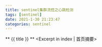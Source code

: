 ```yaml
---
title: sentinel集群流控之心跳检测
tags: [sentinel]
date: 2021-1-30 21:23:47
categories: sentinel
---
```

** {{ title }} ** <Excerpt in index | 首页摘要>


<!-- more -->

#### 

![]()



